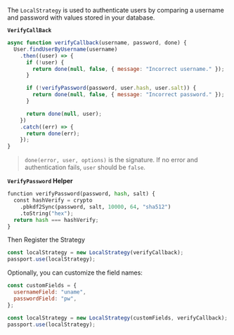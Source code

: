 The `LocalStrategy` is used to authenticate users by comparing a username and password with values stored in your database.

**`VerifyCallBack`**
```js
async function verifyCallback(username, password, done) {
  User.findUserByUsername(username)
    .then((user) => {
      if (!user) {
        return done(null, false, { message: "Incorrect username." });
      }

      if (!verifyPassword(password, user.hash, user.salt)) {
        return done(null, false, { message: "Incorrect password." });
      }

      return done(null, user);
    })
    .catch((err) => {
      return done(err);
    });
}
```

> `done(error, user, options)` is the signature. If no error and authentication fails, `user` should be `false`.

**`VerifyPassword` Helper**

```python 
function verifyPassword(password, hash, salt) {
  const hashVerify = crypto
    .pbkdf2Sync(password, salt, 10000, 64, "sha512")
    .toString("hex");
  return hash === hashVerify;
}
```

Then Register the Strategy

```js
const localStrategy = new LocalStrategy(verifyCallback);
passport.use(localStrategy);
```

Optionally,  you can customize the field names:

```js 
const customFields = {
  usernameField: "uname",
  passwordField: "pw",
};

const localStrategy = new LocalStrategy(customFields, verifyCallback);
passport.use(localStrategy);

```
